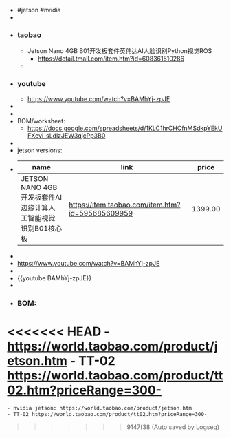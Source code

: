 - #jetson #nvidia
-
- ### taobao
	- Jetson Nano 4GB B01开发板套件英伟达AI人脸识别Python视觉ROS
		- https://detail.tmall.com/item.htm?id=608361510286
	-
- ### youtube
	- https://www.youtube.com/watch?v=BAMhYj-zpJE
-
-
- BOM/worksheet:
	- https://docs.google.com/spreadsheets/d/1KLC1hrCHCfnMSdkpYEkUFXevi_sLdlzJEW3qjcPp3B0
-
- jetson versions:
- |name|link|price|
  |--|--|--|
  |JETSON NANO 4GB开发板套件AI边缘计算人工智能视觉识别B01核心板|https://item.taobao.com/item.htm?id=595685609959|1399.00|
-
- https://www.youtube.com/watch?v=BAMhYj-zpJE
-
- {{youtube BAMhYj-zpJE}}
-
- ### BOM:
<<<<<<< HEAD
	- https://world.taobao.com/product/jetson.htm
	- TT-02 https://world.taobao.com/product/tt02.htm?priceRange=300-
=======
	- nvidia jetson: https://world.taobao.com/product/jetson.htm
	- TT-02 https://world.taobao.com/product/tt02.htm?priceRange=300-
>>>>>>> 9147f38 (Auto saved by Logseq)
